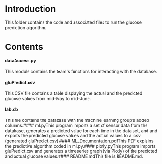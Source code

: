 # Introduction
This folder contains the code and associated files to run the glucose prediction algorithm. 
# Contents
#### dataAccess.py

This module contains the team's functions for interacting with the database.

#### gluPredict.csv

This CSV file contains a table displaying the actual and the predicted glucose values from mid-May to mid-June. 

#### lab.db

This file contains the database with the machine learning group's added columns.#### ml.pyThis program imports a set of sensor data from the database, generates a predicted value for each time in the data set, and and exports the predicted glucose values and the actual values to a .csv (generated gluPredict.csv).#### ML_Documentation.pdfThis PDF explains the predictive algorithm coded in ml.py.#### plotly.pyThis program imports gluPredict.csv and generates a timeseries graph (via Plotly) of the predicted and actual glucose values.#### README.mdThis file is README.md.
